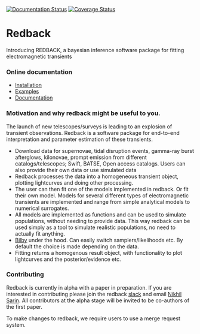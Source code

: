 [![Documentation Status](https://readthedocs.org/projects/redback/badge/?version=latest)](https://redback.readthedocs.io/en/latest/?badge=latest)
[![Coverage Status](https://coveralls.io/repos/github/nikhil-sarin/redback/badge.svg?branch=master)](https://coveralls.io/github/nikhil-sarin/redback?branch=master)

# Redback
Introducing REDBACK, a bayesian inference software package for fitting electromagnetic transients

### Online documentation

- [Installation](https://redback.readthedocs.io/en/latest/)
- [Examples](https://github.com/nikhil-sarin/redback/tree/master/examples)
- [Documentation](https://redback.readthedocs.io/en/latest/)


### Motivation and why redback might be useful to you.
The launch of new telescopes/surveys is leading to an explosion of transient observations. 
Redback is a software package for end-to-end interpretation and parameter estimation of these transients.

- Download data for supernovae, tidal disruption events, gamma-ray burst afterglows, kilonovae, prompt emission from 
  different catalogs/telescopes; Swift, BATSE, Open access catalogs. Users can also provide their own data or use simulated data
- Redback processes the data into a homogeneous transient object, plotting lightcurves and doing other processing.
- The user can then fit one of the models implemented in redback. Or fit their own model. Models for several different types of electromagnetic transients are implemented and range from simple analytical models to numerical surrogates.
- All models are implemented as functions and can be used to simulate populations, without needing to provide data. This way redback can be used simply as a tool to simulate realistic populations, no need to actually fit anything.
- [Bilby](https://lscsoft.docs.ligo.org/bilby/index.html) under the hood. Can easily switch samplers/likelihoods etc. By default the choice is made depending on the data.
- Fitting returns a homogenous result object, with functionality to plot lightcurves and the posterior/evidence etc.

### Contributing 
Redback is currently in alpha with a paper in preparation. 
If you are interested in contributing please join the redback 
[slack](https://join.slack.com/t/slack-23u4492/shared_invite/zt-14y9q1qmo-VRmc8ZxHzB3u~dB3Wi6pjw)
and email [Nikhil Sarin](mailto:nikhil.sarin@su.se?subject=Contributing%20to%20redback). 
All contributors at the alpha stage will be invited to be co-authors of the first paper.

To make changes to redback, we require users to use a merge request system. 


